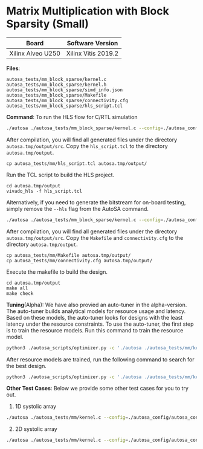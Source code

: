 # Matrix Multiplication with Block Sparsity (Small)

Board        | Software Version
-------------|-----------------
Xilinx Alveo U250 | Xilinx Vitis 2019.2

__Files__:
```
autosa_tests/mm_block_sparse/kernel.c
autosa_tests/mm_block_sparse/kernel.h
autosa_tests/mm_block_sparse/simd_info.json
autosa_tests/mm_block_sparse/Makefile
autosa_tests/mm_block_sparse/connectivity.cfg
autosa_tests/mm_block_sparse/hls_script.tcl
```

__Command__:
To run the HLS flow for C/RTL simulation
```bash
./autosa ./autosa_tests/mm_block_sparse/kernel.c --config=./autosa_config/autosa_config.json --target=autosa_hls_c --output-dir=./autosa.tmp/output --sa-sizes="{kernel[]->space_time[3];kernel[]->array_part[16,16,16];kernel[]->latency[8,8];kernel[]->simd[8]}" --simd-info=./autosa_tests/mm_block_sparse/simd_info.json --host-serialize --hls --block-sparse --block-sparse-ratio="{kernel[]->block_sparse[2,4]}"
```

After compilation, you will find all generated files under the directory `autosa.tmp/output/src`. Copy the `hls_script.tcl` to the directory `autosa.tmp/output`.

```
cp autosa_tests/mm/hls_script.tcl autosa.tmp/output/
```

Run the TCL script to build the HLS project.

```
cd autosa.tmp/output
vivado_hls -f hls_script.tcl
```

Alternatively, if you need to generate the bitstream for on-board testing, simply remove the `--hls` flag from the AutoSA command.
```bash
./autosa ./autosa_tests/mm_block_sparse/kernel.c --config=./autosa_config/autosa_config.json --target=autosa_hls_c --output-dir=./autosa.tmp/output --sa-sizes="{kernel[]->space_time[3];kernel[]->array_part[16,16,16];kernel[]->latency[8,8];kernel[]->simd[8]}" --simd-info=./autosa_tests/mm_block_sparse/simd_info.json --host-serialize --block-sparse --block-sparse-ratio="{kernel[]->block_sparse[2,4]}"
```

After compilation, you will find all generated files under the directory `autosa.tmp/output/src`. Copy the `Makefile` and `connectivity.cfg` to the directory `autosa.tmp/output`.

```
cp autosa_tests/mm/Makefile autosa.tmp/output/
cp autosa_tests/mm/connectivity.cfg autosa.tmp/output/
```

Execute the makefile to build the design.

```
cd autosa.tmp/output
make all
make check
```

__Tuning__(Alpha):
We have also provied an auto-tuner in the alpha-version. The auto-tuner builds analytical models for resource usage and latency. Based on these models, the auto-tuner looks for designs with the least latency under the resource constraints.
To use the auto-tuner, the first step is to train the resource models. Run this command to train the resource model.
```bash
python3 ./autosa_scripts/optimizer.py -c './autosa ./autosa_tests/mm/kernel.c --target=autosa_hls_c --simd-info=./autosa_tests/mm/simd_info.json --host-serialize --hls' --info autosa_config/hw_info.json -s autosa_config/optimizer_settings.json --train -p xilinx
```

After resource models are trained, run the following command to search for the best design.
```bash
python3 ./autosa_scripts/optimizer.py -c './autosa ./autosa_tests/mm/kernel.c --target=autosa_hls_c --simd-info=./autosa_tests/mm/simd_info.json --host-serialize --hls' --info autosa_config/hw_info.json -s autosa_config/optimizer_settings.json --search -p xilinx
```

__Other Test Cases__:
Below we provide some other test cases for you to try out.
1. 1D systolic array
```bash
./autosa ./autosa_tests/mm/kernel.c --config=./autosa_config/autosa_config.json --target=autosa_hls_c --output-dir=./autosa.tmp/output --sa-sizes="{kernel[]->space_time[0];kernel[]->array_part[32,32,32];kernel[]->latency[8,8];kernel[]->simd[2]}" --simd-info=./autosa_tests/mm/simd_info.json --host-serialize --hls
```

2. 2D systolic array
```bash
./autosa ./autosa_tests/mm/kernel.c --config=./autosa_config/autosa_config.json --target=autosa_hls_c --output-dir=./autosa.tmp/output --sa-sizes="{kernel[]->space_time[4];kernel[]->array_part[32,4,32];kernel[]->latency[16,16];kernel[]->simd[2]}" --simd-info=./autosa_tests/mm/simd_info.json --host-serialize --hls --local-reduce --reduce-op="+" --simd-touch-space
```